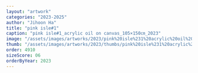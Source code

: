 ```yaml
---
layout: "artwork"
categories: "2023-2025"
author: "Jihoon Ha"
title: "pink isle#1"
caption: "pink isle#1_acrylic oil on canvas_105×150㎝_2023"
image: "/assets/images/artworks/2023/pink%20isle%231%20acrylic%20oil%20on%20canvas%20105x150cm%202023.jpg"
thumb: "/assets/images/artworks/2023/thumbs/pink%20isle%231%20acrylic%20oil%20on%20canvas%20105x150cm%202023.jpg"
order: 4910
sizeScore: 06
orderByYear: 2023
---
```

